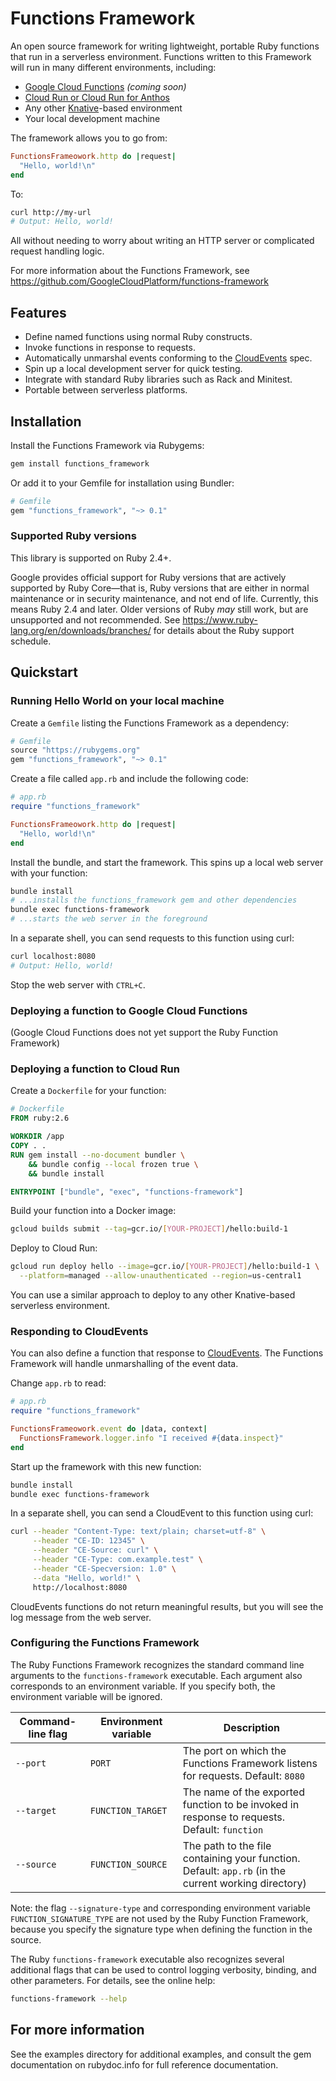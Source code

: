 # Functions Framework

An open source framework for writing lightweight, portable Ruby functions that
run in a serverless environment. Functions written to this Framework will run
in many different environments, including:

 *  [Google Cloud Functions](https://cloud.google.com/functions) *(coming soon)*
 *  [Cloud Run or Cloud Run for Anthos](https://cloud.google.com/run)
 *  Any other [Knative](https://github.com/knative)-based environment
 *  Your local development machine

The framework allows you to go from:

```ruby
FunctionsFrameowork.http do |request|
  "Hello, world!\n"
end
```

To:

```sh
curl http://my-url
# Output: Hello, world!
```

All without needing to worry about writing an HTTP server or complicated
request handling logic.

For more information about the Functions Framework, see
https://github.com/GoogleCloudPlatform/functions-framework

## Features

 *  Define named functions using normal Ruby constructs.
 *  Invoke functions in response to requests.
 *  Automatically unmarshal events conforming to the
    [CloudEvents](https://cloudevents.io) spec.
 *  Spin up a local development server for quick testing.
 *  Integrate with standard Ruby libraries such as Rack and Minitest.
 *  Portable between serverless platforms.

## Installation

Install the Functions Framework via Rubygems:

```sh
gem install functions_framework
```

Or add it to your Gemfile for installation using Bundler:

```ruby
# Gemfile
gem "functions_framework", "~> 0.1"
```

### Supported Ruby versions

This library is supported on Ruby 2.4+.

Google provides official support for Ruby versions that are actively supported
by Ruby Core—that is, Ruby versions that are either in normal maintenance or
in security maintenance, and not end of life. Currently, this means Ruby 2.4
and later. Older versions of Ruby _may_ still work, but are unsupported and not
recommended. See https://www.ruby-lang.org/en/downloads/branches/ for details
about the Ruby support schedule.

## Quickstart

### Running Hello World on your local machine

Create a `Gemfile` listing the Functions Framework as a dependency:

```ruby
# Gemfile
source "https://rubygems.org"
gem "functions_framework", "~> 0.1"
```

Create a file called `app.rb` and include the following code:

```ruby
# app.rb
require "functions_framework"

FunctionsFrameowork.http do |request|
  "Hello, world!\n"
end
```

Install the bundle, and start the framework. This spins up a local web server
with your function:

```sh
bundle install
# ...installs the functions_framework gem and other dependencies
bundle exec functions-framework
# ...starts the web server in the foreground
```

In a separate shell, you can send requests to this function using curl:

```sh
curl localhost:8080
# Output: Hello, world!
```

Stop the web server with `CTRL+C`.

### Deploying a function to Google Cloud Functions

(Google Cloud Functions does not yet support the Ruby Function Framework)

### Deploying a function to Cloud Run

Create a `Dockerfile` for your function:

```dockerfile
# Dockerfile
FROM ruby:2.6

WORKDIR /app
COPY . .
RUN gem install --no-document bundler \
    && bundle config --local frozen true \
    && bundle install

ENTRYPOINT ["bundle", "exec", "functions-framework"]
```

Build your function into a Docker image:

```sh
gcloud builds submit --tag=gcr.io/[YOUR-PROJECT]/hello:build-1
```

Deploy to Cloud Run:

```sh
gcloud run deploy hello --image=gcr.io/[YOUR-PROJECT]/hello:build-1 \
  --platform=managed --allow-unauthenticated --region=us-central1
```

You can use a similar approach to deploy to any other Knative-based serverless
environment.

### Responding to CloudEvents

You can also define a function that response to
[CloudEvents](https://cloudevents.io). The Functions Framework will handle
unmarshalling of the event data.

Change `app.rb` to read:

```ruby
# app.rb
require "functions_framework"

FunctionsFrameowork.event do |data, context|
  FunctionsFramework.logger.info "I received #{data.inspect}"
end
```

Start up the framework with this new function:

```sh
bundle install
bundle exec functions-framework
```

In a separate shell, you can send a CloudEvent to this function using curl:

```sh
curl --header "Content-Type: text/plain; charset=utf-8" \
     --header "CE-ID: 12345" \
     --header "CE-Source: curl" \
     --header "CE-Type: com.example.test" \
     --header "CE-Specversion: 1.0" \
     --data "Hello, world!" \
     http://localhost:8080
```

CloudEvents functions do not return meaningful results, but you will see the
log message from the web server.

### Configuring the Functions Framework

The Ruby Functions Framework recognizes the standard command line arguments to
the `functions-framework` executable. Each argument also corresponds to an
environment variable. If you specify both, the environment variable will be
ignored.

Command-line flag | Environment variable | Description
----------------- | -------------------- | -----------
`--port`          | `PORT`               | The port on which the Functions Framework listens for requests. Default: `8080`
`--target`        | `FUNCTION_TARGET`    | The name of the exported function to be invoked in response to requests. Default: `function`
`--source`        | `FUNCTION_SOURCE`    | The path to the file containing your function. Default: `app.rb` (in the current working directory)

Note: the flag `--signature-type` and corresponding environment variable
`FUNCTION_SIGNATURE_TYPE` are not used by the Ruby Function Framework, because
you specify the signature type when defining the function in the source.

The Ruby `functions-framework` executable also recognizes several additional
flags that can be used to control logging verbosity, binding, and other
parameters. For details, see the online help:

```sh
functions-framework --help
```

## For more information

See the examples directory for additional examples, and consult the gem
documentation on rubydoc.info for full reference documentation.
